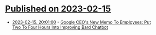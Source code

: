 # [Published on 2023-02-15](index.md)

* [2023-02-15, 20:01:00](https://tech.slashdot.org/story/23/02/15/1810223/google-ceos-new-memo-to-employees-put-two-to-four-hours-into-improving-bard-chatbot?utm_source=rss1.0mainlinkanon&utm_medium=feed) - [Google CEO's New Memo To Employees: Put Two To Four Hours Into Improving Bard Chatbot](https://tech.slashdot.org/story/23/02/15/1810223/google-ceos-new-memo-to-employees-put-two-to-four-hours-into-improving-bard-chatbot?utm_source=rss1.0mainlinkanon&utm_medium=feed)

